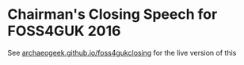 # Chairman's Closing Speech for FOSS4GUK 2016

See [archaeogeek.github.io/foss4gukclosing](http://archaeogeek.github.io/foss4gukclosing) for the live version of this

